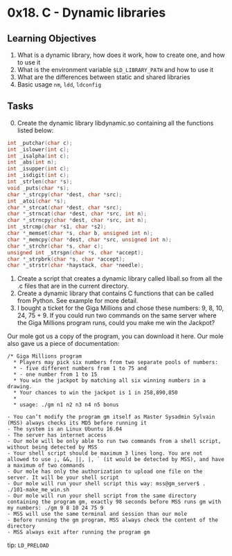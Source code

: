 # 0x18. C - Dynamic libraries

## Learning Objectives
1. What is a dynamic library, how does it work, how to create one, and how to use it
2. What is the environment variable `$LD_LIBRARY_PATH` and how to use it
3. What are the differences between static and shared libraries
4. Basic usage `nm`, `ldd`, `ldconfig`

## Tasks
0. Create the dynamic library libdynamic.so containing all the functions listed below:
``` c
int _putchar(char c);
int _islower(int c);
int _isalpha(int c);
int _abs(int n);
int _isupper(int c);
int _isdigit(int c);
int _strlen(char *s);
void _puts(char *s);
char *_strcpy(char *dest, char *src);
int _atoi(char *s);
char *_strcat(char *dest, char *src);
char *_strncat(char *dest, char *src, int n);
char *_strncpy(char *dest, char *src, int n);
int _strcmp(char *s1, char *s2);
char *_memset(char *s, char b, unsigned int n);
char *_memcpy(char *dest, char *src, unsigned int n);
char *_strchr(char *s, char c);
unsigned int _strspn(char *s, char *accept);
char *_strpbrk(char *s, char *accept);
char *_strstr(char *haystack, char *needle);
```
1. Create a script that creates a dynamic library called liball.so from all the .c files that are in the current directory.
2. Create a dynamic library that contains C functions that can be called from Python. See example for more detail.
3. I bought a ticket for the Giga Millions and chose these numbers: 9, 8, 10, 24, 75 + 9. If you could run two commands on the same server where the Giga Millions program runs, could you make me win the Jackpot?

Our mole got us a copy of the program, you can download it here. Our mole also gave us a piece of documentation:

```
/* Giga Millions program                                                                                    
  * Players may pick six numbers from two separate pools of numbers:                                                
  * - five different numbers from 1 to 75 and                                                                       
  * - one number from 1 to 15                                                                                       
  * You win the jackpot by matching all six winning numbers in a drawing.                                           
  * Your chances to win the jackpot is 1 in 258,890,850                                                             
  *                                                                                                                 
  * usage: ./gm n1 n2 n3 n4 n5 bonus
```

	- You can’t modify the program gm itself as Master Sysadmin Sylvain (MSS) always checks its MD5 before running it
	- The system is an Linux Ubuntu 16.04
	- The server has internet access
	- Our mole will be only able to run two commands from a shell script, without being detected by MSS
	- Your shell script should be maximum 3 lines long. You are not allowed to use ;, &&, ||, |, ` (it would be detected by MSS), and have a maximum of two commands
	- Our mole has only the authorization to upload one file on the server. It will be your shell script
	- Our mole will run your shell script this way: mss@gm_server$ . ./101-make_me_win.sh
	- Our mole will run your shell script from the same directory containing the program gm, exactly 98 seconds before MSS runs gm with my numbers: ./gm 9 8 10 24 75 9
	- MSS will use the same terminal and session than our mole
	- Before running the gm program, MSS always check the content of the directory
	- MSS always exit after running the program gm
tip: `LD_PRELOAD`
